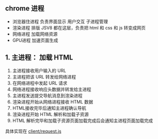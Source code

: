 ## chrome 进程
- 浏览器住进程 负责界面显示 用户交互 子进程管理
- 渲染进程 排版 JSV8 都在这层，负责把 html 和 css 和 js 转变成网页
- 网络进程 加载网络资源
- GPU进程 加速页面生成



## 1. 主进程： 加载 HTML
1. 主进程接收用户输入的 URL
2. 主进程把该 URL 转发给网络进程
3. 在网络进程中发起 URL 请求
4. 网络进程接收响应头数据并转发给主进程
5. 主进程发送提交导航消息到渲染进程
6. 渲染进程开始从网络进程接收 HTML 数据
7. HTML接收完毕后通知主进程确认导航
8. 渲染进程开始 HTML 解析和加载子资源
9. HTML 解析完毕和加载子资源页面加载完成后会通知主进程页面加载完成

具体实现在 [client/request.js](client/request.js)


